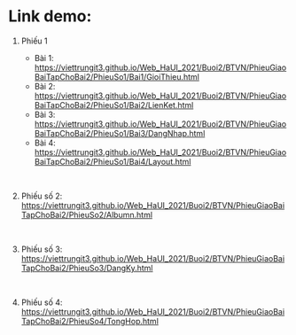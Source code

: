 # Link demo:

1. Phiếu 1

    * Bài 1: https://viettrungit3.github.io/Web_HaUI_2021/Buoi2/BTVN/PhieuGiaoBaiTapChoBai2/PhieuSo1/Bai1/GioiThieu.html
    * Bài 2: https://viettrungit3.github.io/Web_HaUI_2021/Buoi2/BTVN/PhieuGiaoBaiTapChoBai2/PhieuSo1/Bai2/LienKet.html
    * Bài 3: https://viettrungit3.github.io/Web_HaUI_2021/Buoi2/BTVN/PhieuGiaoBaiTapChoBai2/PhieuSo1/Bai3/DangNhap.html
    * Bài 4: https://viettrungit3.github.io/Web_HaUI_2021/Buoi2/BTVN/PhieuGiaoBaiTapChoBai2/PhieuSo1/Bai4/Layout.html

<br>

2. Phiếu số 2: https://viettrungit3.github.io/Web_HaUI_2021/Buoi2/BTVN/PhieuGiaoBaiTapChoBai2/PhieuSo2/Albumn.html

<br>

3. Phiếu số 3: https://viettrungit3.github.io/Web_HaUI_2021/Buoi2/BTVN/PhieuGiaoBaiTapChoBai2/PhieuSo3/DangKy.html

<br>

4. Phiếu số 4: https://viettrungit3.github.io/Web_HaUI_2021/Buoi2/BTVN/PhieuGiaoBaiTapChoBai2/PhieuSo4/TongHop.html
    